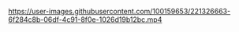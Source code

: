 

https://user-images.githubusercontent.com/100159653/221326663-6f284c8b-06df-4c91-8f0e-1026d19b12bc.mp4


